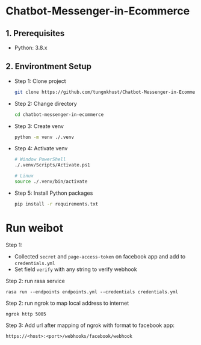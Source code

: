 # Chatbot-Messenger-in-Ecommerce

## 1. Prerequisites

- Python: 3.8.x

## 2. Environtment Setup

- Step 1: Clone project

  ```bash
  git clone https://github.com/tungnkhust/Chatbot-Messenger-in-Ecommerce.git
  ```

- Step 2: Change directory

  ```bash
  cd chatbot-messenger-in-ecommerce
  ```

- Step 3: Create venv

  ```bash
  python -m venv ./.venv
  ```

- Step 4: Activate venv

  ```bash
  # Window PowerShell
  ./.venv/Scripts/Activate.ps1

  # Linux
  source ./.venv/bin/activate
  ```

- Step 5: Install Python packages

  ```bash
  pip install -r requirements.txt
  ```

# Run weibot

Step 1:

- Collected `secret` and `page-access-token` on facebook app and add to `credentials.yml`
- Set field `verify` with any string to verify webhook

Step 2: run rasa service

```commandline
rasa run --endpoints endpoints.yml --credentials credentials.yml
```

Step 2: run ngrok to map local address to internet

```commandline
ngrok http 5005
```

Step 3: Add url after mapping of ngrok with format to facebook app:

`https://<host>:<port>/webhooks/facebook/webhook`
